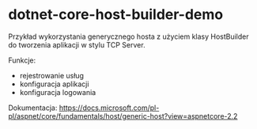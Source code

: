 # dotnet-core-host-builder-demo
Przykład wykorzystania generycznego hosta z użyciem klasy HostBuilder do tworzenia aplikacji w stylu TCP Server.

Funkcje:
- rejestrowanie usług
- konfiguracja aplikacji
- konfiguracja logowania


Dokumentacja:
https://docs.microsoft.com/pl-pl/aspnet/core/fundamentals/host/generic-host?view=aspnetcore-2.2

